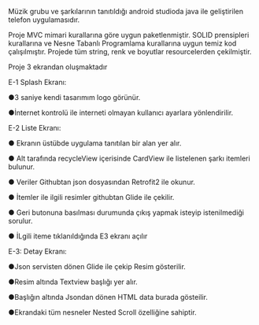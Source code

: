 Müzik grubu ve şarkılarının tanıtıldığı android studioda java ile geliştirilen telefon uygulamasıdır.

Proje MVC mimari kurallarına göre uygun paketlenmiştir.
SOLID prensipleri kurallarına ve Nesne Tabanlı Programlama kurallarına uygun temiz kod çalışılmıştır.
Projede tüm string, renk ve boyutlar resourcelerden çekilmiştir.

Proje 3 ekrandan oluşmaktadır

E-1 Splash Ekranı:

  ●3 saniye kendi tasarımım logo görünür.
  
  ●İnternet kontrolü ile interneti olmayan kullanıcı ayarlara yönlendirilir.

E-2 Liste Ekranı:

  ● Ekranın üstübde uygulama tanıtılan bir alan yer alır.
  
  ● Alt tarafında recycleView içerisinde CardView ile listelenen şarkı itemleri bulunur.
  
  ● Veriler Githubtan json dosyasından Retrofit2 ile okunur.
  
  ● İtemler ile ilgili resimler githubtan Glide ile çekilir.
  
  ● Geri butonuna basılması durumunda çıkış yapmak isteyip istenilmediği sorulur.
  
  ● İLgili iteme tıklanıldığında E3 ekranı açılır
 
 E-3: Detay Ekranı:
 
  ●Json servisten dönen Glide ile çekip Resim gösterilir.
  
  ●Resim altında Textview başlığı yer alır.
  
  ●Başlığın altında Jsondan dönen HTML data burada gösteilir.
  
  ●Ekrandaki tüm nesneler Nested Scroll özelliğine sahiptir.



